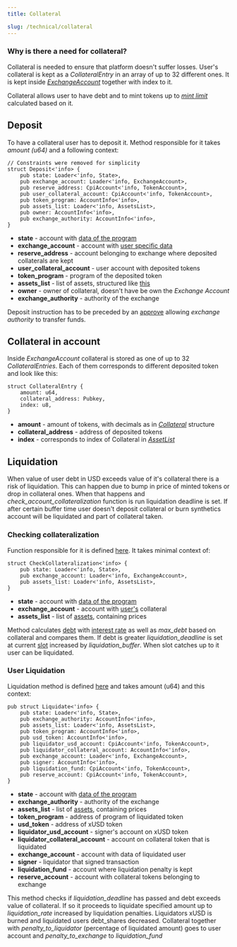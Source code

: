 ```yaml
---
title: Collateral

slug: /technical/collateral 
---
```


### Why is there a need for collateral?

Collateral is needed to ensure that platform doesn't suffer losses. User's collateral is kept as a _CollateralEntry_ in an array of up to 32 different ones. It is kept inside [_ExchangeAccount_](http://localhost:3000/docs/technical/account#structure-of-account) together with index to it.

Collateral allows user to have debt and to mint tokens up to [_mint limit_](/docs/glossary#mint-limit) calculated based on it.

## Deposit

To have a collateral user has to deposit it. Method responsible for it takes _amount (u64)_ and a following context: 

    // Constraints were removed for simplicity 
    struct Deposit<'info> {
        pub state: Loader<'info, State>,
        pub exchange_account: Loader<'info, ExchangeAccount>,
        pub reserve_address: CpiAccount<'info, TokenAccount>,
        pub user_collateral_account: CpiAccount<'info, TokenAccount>,
        pub token_program: AccountInfo<'info>,
        pub assets_list: Loader<'info, AssetsList>,
        pub owner: AccountInfo<'info>,
        pub exchange_authority: AccountInfo<'info>,
    }

  * **state** - account with [data of the program](/docs/technical/state)
  * **exchange_account** - account with [user specific data](/docs/technical/account)
  * **reserve_address** - account belonging to exchange where deposited collaterals are kept
  * **user_collateral_account** - user account with deposited tokens
  * **token_program** - program of the deposited token
  * **assets_list** - list of assets, structured like [this]('/docs/technical/state#assetslist-structure')
  * **owner** - owner of collateral, doesn't have be own the _Exchange Account_
  * **exchange_authority** - authority of the exchange

Deposit instruction has to be preceded by an [approve](https://spl.solana.com/token#authority-delegation) allowing _exchange authority_ to transfer funds.


## Collateral in account

Inside _ExchangeAccount_ collateral is stored as one of up to 32 _CollateralEntries_. Each of them corresponds to different deposited token and look like this:

    struct CollateralEntry {
        amount: u64,
        collateral_address: Pubkey,
        index: u8,
    }

  * **amount** - amount of tokens, with decimals as in [_Collateral_](/docs/technical/state#collateral-asset) structure
  * **collateral_address** - address of deposited tokens
  * **index** - corresponds to index of Collateral in [_AssetList_](/docs/technical/state#assetslist-structure)


## Liquidation

When value of user debt in USD exceeds value of it's collateral there is a risk of liquidation. This can happen due to bump in price of minted tokens or drop in collateral ones. When that happens and *check_account_collateralization* function is run liquidation deadline is set. 
If after certain buffer time user doesn't deposit collateral or burn synthetics account will be liquidated and part of collateral taken.


### Checking collateralization

Function responsible for it is defined [here](https://github.com/Synthetify/synthetify-protocol/blob/e8e70a9928b3659b6aca80eeec540b67baf596d5/programs/exchange/src/lib.rs#L896-L929). It takes minimal context of: 

    struct CheckCollateralization<'info> {
        pub state: Loader<'info, State>,
        pub exchange_account: Loader<'info, ExchangeAccount>,
        pub assets_list: Loader<'info, AssetsList>,
    }

  * **state** - account with [data of the program](/docs/technical/state)
  * **exchange_account** - account with [user's](/docs/technical/account) collateral
  * **assets_list** - list of [assets]('/docs/technical/state#assetslist-structure'), containing prices

Method calculates [debt](/docs/technical/synthetics#debt) with [interest rate](/docs/technical/synthetics#interest-rate) as well as *max_debt* based on collateral and compares them. If debt is greater *liquidation_deadline* is set at current [slot](https://docs.solana.com/terminology#slot) increased by *liquidation_buffer*. When slot catches up to it user can be liquidated.


### User Liquidation

Liquidation method is defined [here](https://github.com/Synthetify/synthetify-protocol/blob/e8e70a9928b3659b6aca80eeec540b67baf596d5/programs/exchange/src/lib.rs#L704-L894) and takes amount (u64) and this context:

    pub struct Liquidate<'info> {
        pub state: Loader<'info, State>,
        pub exchange_authority: AccountInfo<'info>,
        pub assets_list: Loader<'info, AssetsList>,
        pub token_program: AccountInfo<'info>,
        pub usd_token: AccountInfo<'info>,
        pub liquidator_usd_account: CpiAccount<'info, TokenAccount>,
        pub liquidator_collateral_account: AccountInfo<'info>,
        pub exchange_account: Loader<'info, ExchangeAccount>,
        pub signer: AccountInfo<'info>,
        pub liquidation_fund: CpiAccount<'info, TokenAccount>,
        pub reserve_account: CpiAccount<'info, TokenAccount>,
    }

  * **state** - account with [data of the program](/docs/technical/state)
  * **exchange_authority** - authority of the exchange
  * **assets_list** - list of [assets]('/docs/technical/state#assetslist-structure'), containing prices
  * **token_program** - address of program of liquidated token
  * **usd_token** - address of xUSD token
  * **liquidator_usd_account** - signer's account on xUSD token
  * **liquidator_collateral_account** - account on collateral token that is liquidated
  * **exchange_account** - account with data of liquidated user
  * **signer** - liquidator that signed transaction
  * **liquidation_fund** - account where liquidation penalty is kept
  * **reserve_account** - account with collateral tokens belonging to exchange

This method checks if *liquidation_deadline* has passed and debt exceeds value of collateral. If so it proceeds to liquidate specified amount up to *liquidation_rate* increased by liquidation penalties. Liquidators xUSD is burned and liquidated users debt_shares decreased. Collateral together with *penalty_to_liquidator* (percentage of liquidated amount) goes to user account and *penalty_to_exchange* to *liquidation_fund*